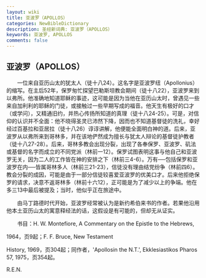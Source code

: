```yaml
---
layout: wiki
title: 亚波罗（APOLLOS）
categories: NewBibleDictionary
description: 圣经新词典: 亚波罗（APOLLOS）
keywords: 亚波罗, APOLLOS
comments: false
---
```


## 亚波罗（APOLLOS）

　　一位来自亚历山太的犹太人（徒十八24）。这名字是亚波罗纽（Apollonius）的缩写。在主后52年，保罗匆忙探望巴勒斯坦教会期间（徒十八22），亚波罗来到以弗所。他准确地知道耶稣的事迹，这可能是因为当他在亚历山太时，曾遇见一些来自加利利的耶稣的门徒，或接触过一些早期写成的福音。他天生有极好的口才（或学问），又精通旧约，并热心传扬所知道的真理（徒十八24-25）。可是，对信仰的认识并不全面：他不晓得圣灵已沛然下降，因而也不知道基督徒的洗礼，幸好经过百基拉和亚居拉（徒十八26）谆谆讲解，他便能全面明白神的道。后来，亚波罗从以弗所来到哥林多，并在该地俨然成为擅长与犹太人辩论的基督徒护教者（徒十八27-28）。后来，哥林多教会出现分裂，出现了各奉保罗、亚波罗、矶法或基督的名字而成立的不同党派（林前一12）。保罗试图表明这事与他自己和亚波罗无关，因为二人的工作皆在神的安排之下（林前三4-6）。万有──包括保罗和亚波罗在内──皆属哥林多人（林前三21-23），信徒没有理由结党纷争（林前四6）。教会分裂的成因，可能是由于一部分信徒较喜爱亚波罗的优美口才。后来他拒绝保罗的请求，决意不返哥林多（林前十六12），正可能是为了减少以上的争端。他在多三13中最后被提及；当时，他似乎正在旅途中。

　　由马丁路德时代开始，亚波罗经常被认为是新约希伯来书的作者。若果他沿用他本土亚历山太的寓意释经法的话，这假设是有可能的，但却无从证实。

　　书目：H. W. Montefiore, A Commentary on the Epistle to the Hebrews,

1964，页9起；F. F. Bruce, New Testament

History, 1969，页304起；同作者，'Apollosin the N.T.', Ekklesiastikos Pharos 57, 1975，页354起。

R.E.N.






